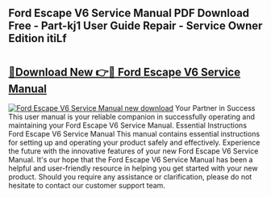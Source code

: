 ## Ford Escape V6 Service Manual PDF Download Free - Part-kj1 User Guide Repair - Service Owner Edition itiLf

# <h2><a href="http://bc61888.oget.top/?id=Ford+Escape+V6+Service+Manual">🔗Download New 👉🔴 Ford Escape V6 Service Manual</a></h2>

[![Ford Escape V6 Service Manual new download](https://i.imgur.com/5g1atiW.png)](http://bc61888.oget.top/?id=Ford+Escape+V6+Service+Manual)
Your Partner in Success This user manual is your reliable companion in successfully operating and maintaining your Ford Escape V6 Service Manual. Essential Instructions Ford Escape V6 Service Manual This manual contains essential instructions for setting up and operating your product safely and effectively. Experience the future with the innovative features of your new Ford Escape V6 Service Manual. It's our hope that the Ford Escape V6 Service Manual has been a helpful and user-friendly resource in helping you get started with your new product. Should you require any assistance or clarification, please do not hesitate to contact our customer support team.
